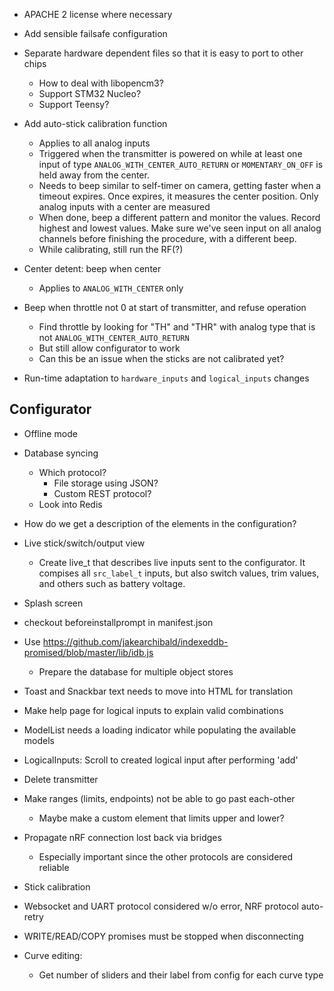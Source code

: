 - APACHE 2 license where necessary

- Add sensible failsafe configuration

- Separate hardware dependent files so that it is easy to port to other chips
  - How to deal with libopencm3?
  - Support STM32 Nucleo?
  - Support Teensy?

- Add auto-stick calibration function
    - Applies to all analog inputs
    - Triggered when the transmitter is powered on while at least one input
      of type `ANALOG_WITH_CENTER_AUTO_RETURN` or `MOMENTARY_ON_OFF` is
      held away from the center.
    - Needs to beep similar to self-timer on camera, getting faster when a
      timeout expires. Once expires, it measures the center position.
      Only analog inputs with a center are measured
    - When done, beep a different pattern and monitor the values. Record highest
      and lowest values. Make sure we've seen input on all analog channels
      before finishing the procedure, with a different beep.
    - While calibrating, still run the RF(?)

- Center detent: beep when center
  - Applies to `ANALOG_WITH_CENTER` only

- Beep when throttle not 0 at start of transmitter, and refuse operation
  - Find throttle by looking for "TH" and "THR" with analog type that is not `ANALOG_WITH_CENTER_AUTO_RETURN`
  - But still allow configurator to work
  - Can this be an issue when the sticks are not calibrated yet?

- Run-time adaptation to `hardware_inputs` and `logical_inputs` changes


## Configurator
- Offline mode

- Database syncing
  - Which protocol?
    - File storage using JSON?
    - Custom REST protocol?
  - Look into Redis

- How do we get a description of the elements in the configuration?

- Live stick/switch/output view
  - Create live_t that describes live inputs sent to the configurator. It compises
    all `src_label_t` inputs, but also switch values, trim values, and others
    such as battery voltage.

- Splash screen

- checkout beforeinstallprompt in manifest.json

- Use https://github.com/jakearchibald/indexeddb-promised/blob/master/lib/idb.js
  - Prepare the database for multiple object stores

- Toast and Snackbar text needs to move into HTML for translation

- Make help page for logical inputs to explain valid combinations

- ModelList needs a loading indicator while populating the available models

- LogicalInputs: Scroll to created logical input after performing 'add'

- Delete transmitter

- Make ranges (limits, endpoints) not be able to go past each-other
  - Maybe make a custom element that limits upper and lower?



- Propagate nRF connection lost back via bridges
  - Especially important since the other protocols are considered reliable
- Stick calibration
- Websocket and UART protocol considered w/o error, NRF protocol auto-retry
- WRITE/READ/COPY promises must be stopped when disconnecting

- Curve editing:
    - Get number of sliders and their label from config for each curve type

